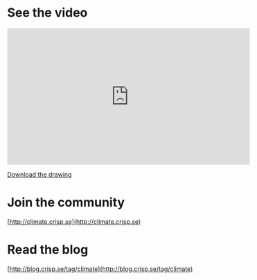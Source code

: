 # See the video

<iframe width="560" height="315" src="https://www.youtube.com/embed/3CM_KkDuzGQ" frameborder="0" allowfullscreen></iframe>

[Download the drawing](http://everytoncounts.org/images/Friendly-Guide-to-Climate-Change.jpeg)


# Join the community

[http://climate.crisp.se](http://climate.crisp.se)

# Read the blog

[http://blog.crisp.se/tag/climate](http://blog.crisp.se/tag/climate)


